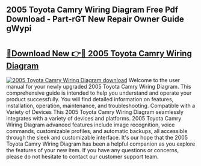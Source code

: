 ## 2005 Toyota Camry Wiring Diagram Free Pdf Download - Part-rGT New Repair Owner Guide gWypi

# <h2><a href="http://dfsvrp8.blite.top/?on=2005+Toyota+Camry+Wiring+Diagram">🔗Download New 👉🔴 2005 Toyota Camry Wiring Diagram</a></h2>

[![2005 Toyota Camry Wiring Diagram download](https://i.imgur.com/lujVjoI.png)](http://dfsvrp8.blite.top/?on=2005+Toyota+Camry+Wiring+Diagram)
Welcome to the user manual for your newly upgraded 2005 Toyota Camry Wiring Diagram. This comprehensive guide is intended to help you understand and operate your product successfully. You will find detailed information on features, installation, operation, maintenance, and troubleshooting. Compatible with a Variety of Devices This 2005 Toyota Camry Wiring Diagram seamlessly integrates with a variety of devices and platforms. 2005 Toyota Camry Wiring Diagram advanced features include image recognition, voice commands, customizable profiles, and automatic backups, all accessible through the sleek and customizable interface. It's our hope that the 2005 Toyota Camry Wiring Diagram has been a helpful companion as you explore the features of your new item. If you have any questions or concerns, please do not hesitate to contact our customer support team.
